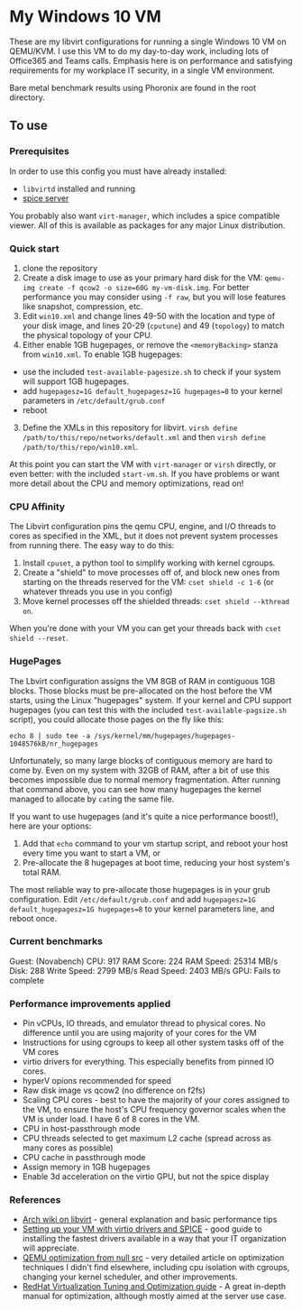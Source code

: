# My Windows 10 VM

These are my libvirt configurations for running a single Windows 10 VM on QEMU/KVM. I use this VM to do my day-to-day work, including lots of Office365 and Teams calls. Emphasis here is on performance and satisfying requirements for my workplace IT security, in a single VM environment.

Bare metal benchmark results using Phoronix are found in the root directory.

## To use

### Prerequisites
In order to use this config you must have already installed:

- `libvirtd` installed and running
- [spice server](https://www.spice-space.org/download.html#server)

You probably also want `virt-manager`, which includes a spice compatible viewer. All of this is available as packages for any major Linux distribution.

### Quick start

1) clone the repository
2) Create a disk image to use as your primary hard disk for the VM: `qemu-img create -f qcow2 -o size=60G my-vm-disk.img`. For better performance you may consider using `-f raw`, but you will lose features like snapshot, compression, etc.
2) Edit `win10.xml` and change lines 49-50 with the location and type of your disk image, and lines 20-29 (`cputune`) and 49 (`topology`) to match the physical topology of your CPU.
3) Either enable 1GB hugepages, or remove the `<memoryBacking>` stanza from `win10.xml`.  To enable 1GB hugepages:
  * use the included `test-available-pagesize.sh` to check if your system will support 1GB hugepages.
  * add `hugepagesz=1G default_hugepagesz=1G hugepages=8` to your kernel parameters in `/etc/default/grub.conf`
  * reboot
3) Define the XMLs in this repository for libvirt. `virsh define /path/to/this/repo/networks/default.xml` and then `virsh define /path/to/this/repo/win10.xml`.

At this point you can start the VM with `virt-manager` or `virsh` directly, or even better: with the included `start-vm.sh`. If you have problems or want more detail about the CPU and memory optimizations, read on!

### CPU Affinity

The Libvirt configuration pins the qemu CPU, engine, and I/O threads to cores as specified in the XML, but it does not prevent system processes from running there. The easy way to do this:

1) Install `cpuset`, a python tool to simplify working with kernel cgroups.
2) Create a "shield" to move processes off of, and block new ones from starting on the threads reserved for the VM: `cset shield -c 1-6` (or whatever threads you use in you config)
2) Move kernel processes off the shielded threads: `cset shield --kthread on`.

When you're done with your VM you can get your threads back with `cset shield --reset`.


### HugePages

The Lbvirt configuration assigns the VM 8GB of RAM in contiguous 1GB blocks. Those blocks must be pre-allocated on the host before the VM starts, using the Linux "hugepages" system. If your kernel and CPU support hugepages (you can test this with the included `test-available-pagsize.sh` script), you could allocate those pages on the fly like this:

`echo 8 | sudo tee -a /sys/kernel/mm/hugepages/hugepages-1048576kB/nr_hugepages`

Unfortunately, so many large blocks of contiguous memory are hard to come by. Even on my system with 32GB of RAM, after a bit of use this becomes impossible due to normal memory fragmentation. After running that command above, you can see how many hugepages the kernel managed to allocate by `cat`ing the same file.

If you want to use hugepages (and it's quite a nice performance boost!), here are your options:

1) Add that `echo` command to your vm startup script, and reboot your host every time you want to start a VM, or
2) Pre-allocate the 8 hugepages at boot time, reducing your host system's total RAM.

The most reliable way to pre-allocate those hugepages is in your grub configuration. Edit `/etc/default/grub.conf` and add `hugepagesz=1G default_hugepagesz=1G hugepages=8` to your kernel parameters line, and reboot once. 

### Current benchmarks

Guest: (Novabench)
CPU: 917
RAM Score: 224
RAM Speed: 25314 MB/s
Disk: 288
Write Speed: 2799 MB/s
Read Speed: 2403 MB/s 
GPU: Fails to complete

### Performance improvements applied

* Pin vCPUs, IO threads, and emulator thread to physical cores. No difference until you are using majority of your cores for the VM
* Instructions for using cgroups to keep all other system tasks off of the VM cores
* virtio drivers for everything. This especially benefits from pinned IO cores.
* hyperV opions recommended for speed
* Raw disk image vs qcow2 (no difference on f2fs)
* Scaling CPU cores - best to have the majority of your cores assigned to the VM, to ensure the host's CPU frequency governor scales when the VM is under load. I have 6 of 8 cores in the VM.
* CPU in host-passthrough mode
* CPU threads selected to get maximum L2 cache (spread across as many cores as possible)
* CPU cache in passthrough mode
* Assign memory in 1GB hugepages
* Enable 3d acceleration on the virtio GPU, but not the spice display


### References

* [Arch wiki on libvirt](https://wiki.archlinux.org/index.php/Libvirt) - general explanation and basic performance tips
* [Setting up your VM with virtio drivers and SPICE](https://github.com/infokiller/win10-vm) - good guide to installing the fastest drivers available in a way that your IT organization will appreciate.
* [QEMU optimization from null src](https://null-src.com/posts/qemu-optimization/post.php) - very detailed article on optimization techniques I didn't find elsewhere, including cpu isolation with cgroups, changing your kernel scheduler, and other improvements.
* [RedHat Virtualization Tuning and Optimization guide](https://access.redhat.com/documentation/en-us/red_hat_enterprise_linux/7/html/virtualization_tuning_and_optimization_guide/index) - A great in-depth manual for optimization, although mostly aimed at the server use case. 
